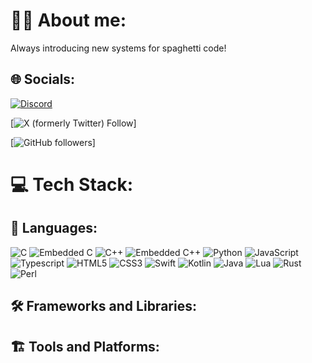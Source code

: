 # 🙋‍♂️ About me:
Always introducing new systems for spaghetti code!

## 🌐 Socials:
[![Discord](https://img.shields.io/badge/Discord-%237289DA.svg?logo=discord&logoColor=white)](http://www.discordapp.com/users/473622504586477589)

[![X (formerly Twitter) Follow](https://img.shields.io/twitter/follow/NotConner207)]

[![GitHub followers](https://img.shields.io/github/followers/ConnerAdamsMaine)]

# 💻 Tech Stack:
## 📜 Languages:
![C](https://img.shields.io/badge/C-blue?style=for-the-badge&logo=C)
![Embedded C](https://img.shields.io/badge/C-blue?style=for-the-badge&label=Embedded&labelColor=orange)
![C++](https://img.shields.io/badge/-C++-blue?style=for-the-badge&logo=cplusplus)
![Embedded C++](https://img.shields.io/badge/C%2B%2B-grey?style=for-the-badge&label=Embedded&labelColor=orange)
![Python](https://img.shields.io/badge/Python-green?style=for-the-badge&logo=Python)
![JavaScript](https://img.shields.io/badge/javascript-%23323330.svg?style=for-the-badge&logo=javascript&logoColor=%23F7DF1E)
![Typescript](https://img.shields.io/badge/TypeScript-007ACC?style=for-the-badge&logo=typescript&logoColor=white)
![HTML5](https://img.shields.io/badge/html5-%23E34F26.svg?style=for-the-badge&logo=html5&logoColor=white)
![CSS3](https://img.shields.io/badge/css3-%231572B6.svg?style=for-the-badge&logo=css3&logoColor=white)
![Swift](https://img.shields.io/badge/-Swift-F05138?style=for-the-badge&logo=swift&logoColor=white)
![Kotlin](https://img.shields.io/badge/Kotlin-7F52FF?style=for-the-badge&logo=Kotlin&logoColor=white)
![Java](https://img.shields.io/badge/Java-ED8B00?style=for-the-badge&logo=openjdk&logoColor=white)
![Lua](https://img.shields.io/badge/lua-%232C2D72.svg?style=for-the-badge&logo=lua&logoColor=white)
![Rust](https://img.shields.io/badge/Rust-grey?style=for-the-badge&logo=rust)
![Perl](https://img.shields.io/badge/Perl-%2339457E?style=for-the-badge&logo=perl&logoColor=%2339457E)

## 🛠️ Frameworks and Libraries:


## 🏗️ Tools and Platforms:
